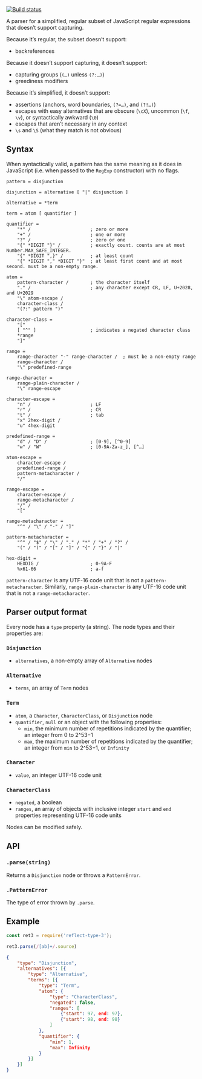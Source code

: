 [![Build status][ci image]][ci]

A parser for a simplified, regular subset of JavaScript regular expressions that doesn’t support capturing.

Because it’s regular, the subset doesn’t support:

- backreferences

Because it doesn’t support capturing, it doesn’t support:

- capturing groups (`(…)` unless `(?:…)`)
- greediness modifiers

Because it’s simplified, it doesn’t support:

- assertions (anchors, word boundaries, `(?=…)`, and `(?!…)`)
- escapes with easy alternatives that are obscure (`\cX`), uncommon (`\f`, `\v`), or syntactically awkward (`\0`)
- escapes that aren’t necessary in any context
- `\s` and `\S` (what they match is not obvious)


## Syntax

When syntactically valid, a pattern has the same meaning as it does in JavaScript (i.e. when passed to the `RegExp` constructor) with no flags.

```abnf
pattern = disjunction

disjunction = alternative [ "|" disjunction ]

alternative = *term

term = atom [ quantifier ]

quantifier =
    "*" /                      ; zero or more
    "+" /                      ; one or more
    "?" /                      ; zero or one
    "{" *DIGIT "}" /           ; exactly count. counts are at most Number.MAX_SAFE_INTEGER.
    "{" *DIGIT ",}" /          ; at least count
    "{" *DIGIT "," *DIGIT "}"  ; at least first count and at most second. must be a non-empty range.

atom =
    pattern-character /        ; the character itself
    "." /                      ; any character except CR, LF, U+2028, and U+2029
    "\" atom-escape /
    character-class /
    "(?:" pattern ")"

character-class =
    "["
    [ "^" ]                    ; indicates a negated character class
    *range
    "]"

range =
    range-character "-" range-character /  ; must be a non-empty range
    range-character /
    "\" predefined-range

range-character =
    range-plain-character /
    "\" range-escape

character-escape =
    "n" /                      ; LF
    "r" /                      ; CR
    "t" /                      ; tab
    "x" 2hex-digit /
    "u" 4hex-digit

predefined-range =
    "d" / "D" /                ; [0-9], [^0-9]
    "w" / "W"                  ; [0-9A-Za-z_], [^…]

atom-escape =
    character-escape /
    predefined-range /
    pattern-metacharacter /
    "/"

range-escape =
    character-escape /
    range-metacharacter /
    "/" /
    "["

range-metacharacter =
    "^" / "\" / "-" / "]"

pattern-metacharacter =
    "^" / "$" / "\" / "." / "*" / "+" / "?" /
    "(" / ")" / "[" / "]" / "{" / "}" / "|"

hex-digit =
    HEXDIG /                   ; 0-9A-F
    %x61-66                    ; a-f
```

`pattern-character` is any UTF-16 code unit that is not a `pattern-metacharacter`. Similarly, `range-plain-character` is any UTF-16 code unit that is not a `range-metacharacter`.


## Parser output format

Every node has a `type` property (a string). The node types and their properties are:

### `Disjunction`

- `alternatives`, a non-empty array of `Alternative` nodes

### `Alternative`

- `terms`, an array of `Term` nodes

### `Term`

- `atom`, a `Character`, `CharacterClass`, or `Disjunction` node
- `quantifier`, `null` or an object with the following properties:
    - `min`, the minimum number of repetitions indicated by the quantifier; an integer from 0 to 2^53−1
    - `max`, the maximum number of repetitions indicated by the quantifier; an integer from `min` to 2^53−1, or `Infinity`

### `Character`

- `value`, an integer UTF-16 code unit

### `CharacterClass`

- `negated`, a boolean
- `ranges`, an array of objects with inclusive integer `start` and `end` properties representing UTF-16 code units

Nodes can be modified safely.


## API

### `.parse(string)`

Returns a `Disjunction` node or throws a `PatternError`.

### `.PatternError`

The type of error thrown by `.parse`.


## Example

```js
const ret3 = require('reflect-type-3');

ret3.parse(/[ab]+/.source)
```

```json
{
    "type": "Disjunction",
    "alternatives": [{
        "type": "Alternative",
        "terms": [{
            "type": "Term",
            "atom": {
                "type": "CharacterClass",
                "negated": false,
                "ranges": [
                    {"start": 97, end: 97},
                    {"start": 98, end: 98}
                ]
            },
            "quantifier": {
                "min": 1,
                "max": Infinity
            }
        }]
    }]
}
```


  [ci]: https://travis-ci.org/charmander/reflect-type-3
  [ci image]: https://api.travis-ci.org/charmander/reflect-type-3.svg
